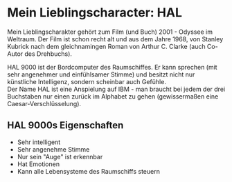 # Mein Lieblingscharacter: HAL

Mein Lieblingscharakter gehört zum Film (und Buch) 2001 - Odyssee im Weltraum. Der Film ist schon recht alt und aus dem Jahre 1968, von Stanley Kubrick nach dem gleichnamingen Roman von Arthur C. Clarke (auch Co-Autor des Drehbuchs).

HAL 9000 ist der Bordcomputer des Raumschiffes. Er kann sprechen (mit sehr angenehmer und einfühlsamer Stimme) und besitzt nicht nur künstliche Intelligenz, sondern scheinbar auch Gefühle.  
Der Name HAL ist eine Anspielung auf IBM - man braucht bei jedem der drei Buchstaben nur einen zurück im Alphabet zu gehen (gewissermaßen eine Caesar-Verschlüsselung).

## HAL 9000s Eigenschaften
* Sehr intelligent
* Sehr angenehme Stimme
* Nur sein "Auge" ist erkennbar
* Hat Emotionen
* Kann alle Lebensysteme des Raumschiffs steuern